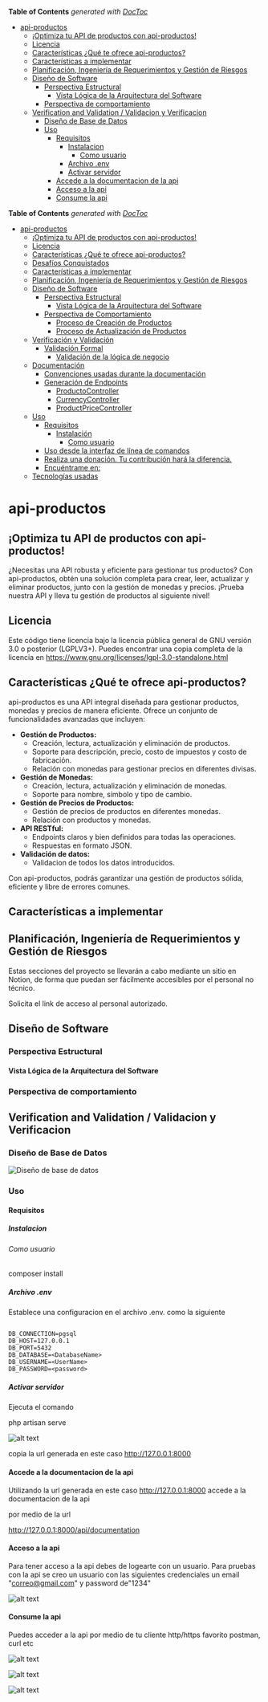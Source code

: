 <!-- START doctoc generated TOC please keep comment here to allow auto update -->
<!-- DON'T EDIT THIS SECTION, INSTEAD RE-RUN doctoc TO UPDATE -->
**Table of Contents**  *generated with [DocToc](https://github.com/thlorenz/doctoc)*

- [api-productos](#api-productos)
  - [¡Optimiza tu API de productos con api-productos!](#%C2%A1optimiza-tu-api-de-productos-con-api-productos)
  - [Licencia](#licencia)
  - [Características ¿Qué te ofrece api-productos?](#caracter%C3%ADsticas-%C2%BFqu%C3%A9-te-ofrece-api-productos)
  - [Características a implementar](#caracter%C3%ADsticas-a-implementar)
  - [Planificación, Ingeniería de Requerimientos y Gestión de Riesgos](#planificaci%C3%B3n-ingenier%C3%ADa-de-requerimientos-y-gesti%C3%B3n-de-riesgos)
  - [Diseño de Software](#dise%C3%B1o-de-software)
    - [Perspectiva Estructural](#perspectiva-estructural)
      - [Vista Lógica de la Arquitectura del Software](#vista-l%C3%B3gica-de-la-arquitectura-del-software)
    - [Perspectiva de comportamiento](#perspectiva-de-comportamiento)
  - [Verification and Validation / Validacion y Verificacion](#verification-and-validation--validacion-y-verificacion)
    - [Diseño de Base de Datos](#dise%C3%B1o-de-base-de-datos)
    - [Uso](#uso)
      - [Requisitos](#requisitos)
        - [Instalacion](#instalacion)
          - [Como usuario](#como-usuario)
        - [Archivo .env](#archivo-env)
        - [Activar servidor](#activar-servidor)
      - [Accede a la documentacion de la api](#accede-a-la-documentacion-de-la-api)
      - [Acceso a la api](#acceso-a-la-api)
      - [Consume la api](#consume-la-api)

<!-- END doctoc generated TOC please keep comment here to allow auto update -->

**Table of Contents** *generated with [DocToc](https://github.com/thlorenz/doctoc)*

- [api-productos](#api-productos)
  - [¡Optimiza tu API de productos con api-productos!](#%C2%A1optimiza-tu-api-de-productos-con-api-productos)
  - [Licencia](#licencia)
  - [Características ¿Qué te ofrece api-productos?](#caracter%C3%ADsticas-%C2%BFqu%C3%A9-te-ofrece-api-productos)
  - [Desafíos Conquistados](#desaf%C3%ADos-conquistados)
  - [Características a implementar](#caracter%C3%ADsticas-a-implementar)
  - [Planificación, Ingeniería de Requerimientos y Gestión de Riesgos](#planificaci%C3%B3n-ingenier%C3%ADa-de-requerimientos-y-gesti%C3%B3n-de-riesgos)
  - [Diseño de Software](#dise%C3%B1o-de-software)
    - [Perspectiva Estructural](#perspectiva-estructural)
      - [Vista Lógica de la Arquitectura del Software](#vista-l%C3%B3gica-de-la-arquitectura-del-software)
    - [Perspectiva de Comportamiento](#perspectiva-de-comportamiento)
      - [Proceso de Creación de Productos](#proceso-de-creaci%C3%B3n-de-productos)
      - [Proceso de Actualización de Productos](#proceso-de-actualizaci%C3%B3n-de-productos)
  - [Verificación y Validación](#verificaci%C3%B3n-y-validaci%C3%B3n)
    - [Validación Formal](#validaci%C3%B3n-formal)
      - [Validación de la lógica de negocio](#validaci%C3%B3n-de-la-l%C3%B3gica-de-negocio)
  - [Documentación](#documentaci%C3%B3n)
    - [Convenciones usadas durante la documentación](#convenciones-usadas-durante-la-documentaci%C3%B3n)
    - [Generación de Endpoints](#generaci%C3%B3n-de-endpoints)
      - [ProductoController](#productocontroller)
      - [CurrencyController](#currencycontroller)
      - [ProductPriceController](#productpricecontroller)
  - [Uso](#uso)
    - [Requisitos](#requisitos)
      - [Instalación](#instalaci%C3%B3n)
        - [Como usuario](#como-usuario)
    - [Uso desde la interfaz de línea de comandos](#uso-desde-la-interfaz-de-l%C3%ADnea-de-comandos)
    - [Realiza una donación. Tu contribución hará la diferencia.](#realiza-una-donaci%C3%B3n-tu-contribuci%C3%B3n-har%C3%A1-la-diferencia)
    - [Encuéntrame en:](#encu%C3%A9ntrame-en)
  - [Tecnologías usadas](#tecnolog%C3%ADas-usadas)

# api-productos

## ¡Optimiza tu API de productos con api-productos!

¿Necesitas una API robusta y eficiente para gestionar tus productos? Con api-productos, obtén una solución completa para crear, leer, actualizar y eliminar productos, junto con la gestión de monedas y precios. ¡Prueba nuestra API y lleva tu gestión de productos al siguiente nivel!

## Licencia

Este código tiene licencia bajo la licencia pública general de GNU versión 3.0 o posterior (LGPLV3+). Puedes encontrar una copia completa de la licencia en https://www.gnu.org/licenses/lgpl-3.0-standalone.html

## Características ¿Qué te ofrece api-productos?

api-productos es una API integral diseñada para gestionar productos, monedas y precios de manera eficiente. Ofrece un conjunto de funcionalidades avanzadas que incluyen:

* **Gestión de Productos:**
    * Creación, lectura, actualización y eliminación de productos.
    * Soporte para descripción, precio, costo de impuestos y costo de fabricación.
    * Relación con monedas para gestionar precios en diferentes divisas.
* **Gestión de Monedas:**
    * Creación, lectura, actualización y eliminación de monedas.
    * Soporte para nombre, símbolo y tipo de cambio.
* **Gestión de Precios de Productos:**
    * Gestión de precios de productos en diferentes monedas.
    * Relación con productos y monedas.
* **API RESTful:**
    * Endpoints claros y bien definidos para todas las operaciones.
    * Respuestas en formato JSON.
* **Validación de datos:**
    * Validacion de todos los datos introducidos.

Con api-productos, podrás garantizar una gestión de productos sólida, eficiente y libre de errores comunes.

## Características a implementar

## Planificación, Ingeniería de Requerimientos y Gestión de Riesgos

Estas secciones del proyecto se llevarán a cabo mediante un sitio en Notion, de forma que puedan ser fácilmente accesibles por el personal no técnico.

Solicita el link de acceso al personal autorizado.

## Diseño de Software

### Perspectiva Estructural

#### Vista Lógica de la Arquitectura del Software

### Perspectiva de comportamiento

## Verification and Validation / Validacion y Verificacion

### Diseño de Base de Datos

![Diseño de base de datos](image-1.png)

### Uso

#### Requisitos 

##### Instalacion 

###### Como usuario

composer install 

##### Archivo .env 

Establece una configuracion en el archivo .env. como la siguiente

```

DB_CONNECTION=pgsql
DB_HOST=127.0.0.1
DB_PORT=5432
DB_DATABASE=<DatabaseName>
DB_USERNAME=<UserName>
DB_PASSWORD=<password>

```

##### Activar servidor
Ejecuta el comando

php artisan serve

![alt text](image.png)

copia la url generada en este caso http://127.0.0.1:8000

#### Accede a la documentacion de la api

Utilizando la url generada en este caso http://127.0.0.1:8000 accede a la documentacion de la api

por medio de la url

http://127.0.0.1:8000/api/documentation

#### Acceso a la api 

Para tener acceso a la api debes de logearte con un usuario. 
Para pruebas con la api se creo un usuario con las siguientes credenciales
un email "correo@gmail.com" y password de"1234"

![alt text](image-2.png)

#### Consume la api

Puedes acceder a la api por medio de tu cliente http/https favorito postman, curl etc 

![alt text](image-3.png)

![alt text](image-4.png)

![alt text](image-5.png)